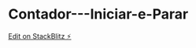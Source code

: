 # Contador---Iniciar-e-Parar

[Edit on StackBlitz ⚡️](https://stackblitz.com/edit/stackblitz-starters-lzxnnt)